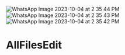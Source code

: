 ![WhatsApp Image 2023-10-04 at 2 35 44 PM](https://github.com/jigardave8/AllFilesEdit/assets/13096575/b5585737-181a-4871-a0b8-517aaa3df155)
![WhatsApp Image 2023-10-04 at 2 35 43 PM](https://github.com/jigardave8/AllFilesEdit/assets/13096575/25dd09b2-19e6-4378-a07e-05274ebc1667)
![WhatsApp Image 2023-10-04 at 2 35 42 PM](https://github.com/jigardave8/AllFilesEdit/assets/13096575/05a09a1b-8174-436d-96a3-6998a60ec3f9)
# AllFilesEdit
